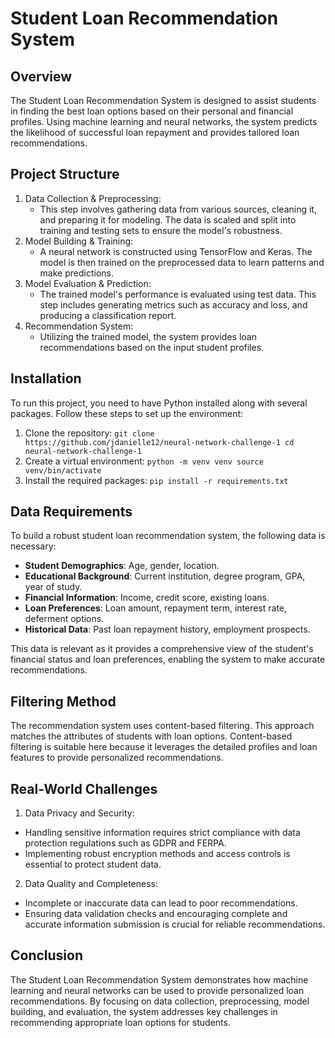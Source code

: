 # Student Loan Recommendation System

## Overview
The Student Loan Recommendation System is designed to assist students in finding the best loan options based on their personal and financial profiles. Using machine learning and neural networks, the system predicts the likelihood of successful loan repayment and provides tailored loan recommendations.

## Project Structure
1. Data Collection & Preprocessing:
   * This step involves gathering data from various sources, cleaning it, and preparing it for modeling. The data is scaled and split into training and testing sets to ensure the model's robustness. 
2. Model Building & Training:
   * A neural network is constructed using TensorFlow and Keras. The model is then trained on the preprocessed data to learn patterns and make predictions.
3. Model Evaluation & Prediction:
   * The trained model's performance is evaluated using test data. This step includes generating metrics such as accuracy and loss, and producing a classification report.
4. Recommendation System:
   * Utilizing the trained model, the system provides loan recommendations based on the input student profiles. 

## Installation
To run this project, you need to have Python installed along with several packages. Follow these steps to set up the environment: 
1. Clone the repository:
`git clone https://github.com/jdanielle12/neural-network-challenge-1
cd neural-network-challenge-1`
2. Create a virtual environment:
`python -m venv venv
source venv/bin/activate`
3. Install the required packages:
`pip install -r requirements.txt`

## Data Requirements
To build a robust student loan recommendation system, the following data is necessary:
* **Student Demographics**: Age, gender, location.
* **Educational Background**: Current institution, degree program, GPA, year of study.
* **Financial Information**: Income, credit score, existing loans.
* **Loan Preferences**: Loan amount, repayment term, interest rate, deferment options.
* **Historical Data**: Past loan repayment history, employment prospects.

This data is relevant as it provides a comprehensive view of the student's financial status and loan preferences, enabling the system to make accurate recommendations.

## Filtering Method
The recommendation system uses content-based filtering. This approach matches the attributes of students with loan options. Content-based filtering is suitable here because it leverages the detailed profiles and loan features to provide personalized recommendations.

## Real-World Challenges
1. Data Privacy and Security:
* Handling sensitive information requires strict compliance with data protection regulations such as GDPR and FERPA.
* Implementing robust encryption methods and access controls is essential to protect student data.
  
2. Data Quality and Completeness:
* Incomplete or inaccurate data can lead to poor recommendations.
* Ensuring data validation checks and encouraging complete and accurate information submission is crucial for reliable recommendations.

## Conclusion
The Student Loan Recommendation System demonstrates how machine learning and neural networks can be used to provide personalized loan recommendations. By focusing on data collection, preprocessing, model building, and evaluation, the system addresses key challenges in recommending appropriate loan options for students.